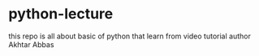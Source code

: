 # python-lecture
this repo is all about basic of python that learn from video tutorial
author Akhtar Abbas
